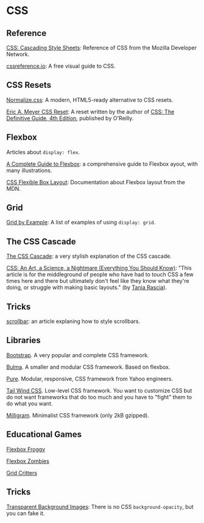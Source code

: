 CSS
===

Reference
---------

[CSS: Cascading Style Sheets](https://developer.mozilla.org/en-US/docs/Web/CSS): Reference of CSS from the Mozilla Developer Network.

[cssreference.io](https://cssreference.io/): A free visual guide to CSS.


CSS Resets
----------

[Normalize.css](https://necolas.github.io/normalize.css/): A modern, HTML5-ready alternative to CSS resets.

[Eric A. Meyer CSS Reset](https://meyerweb.com/eric/tools/css/reset/): A reset written by the author of [CSS: The Definitive Guide, 4th Edition](https://meyerweb.com/eric/books/css-tdg/), published by O'Reilly.


Flexbox
-------

Articles about ``display: flex``.

[A Complete Guide to Flexbox](https://css-tricks.com/snippets/css/a-guide-to-flexbox/): a comprehensive guide to Flexbox ayout, with many illustrations.

[CSS Flexible Box Layout](https://developer.mozilla.org/en-US/docs/Web/CSS/CSS_Flexible_Box_Layout): Documentation about Flexbox layout from the MDN.


Grid
----

[Grid by Example](https://gridbyexample.com/examples/): A list of examples of using ``display: grid``.

The CSS Cascade
---------------

[The CSS Cascade](https://wattenberger.com/blog/css-cascade): a very stylish explanation of the CSS cascade.

[CSS: An Art, a Science, a Nightmare (Everything You Should Know)](https://www.taniarascia.com/overview-of-css-concepts/): "This article is for the middleground of people who have had to touch CSS a few times here and there but ultimately don't feel like they know what they're doing, or struggle with making basic layouts." (by [Tania Rascia](https://www.taniarascia.com/)).


Tricks
------

[scrollbar](https://css-tricks.com/almanac/properties/s/scrollbar/): an article explaning how to style scrollbars.


Libraries
---------

[Bootstrap](https://getbootstrap.com/). A very popular and complete CSS framework. 

[Bulma](https://bulma.io/). A smaller and modular CSS framework. Based on flexbox.

[Pure](https://purecss.io/). Modular, responsive, CSS framework from Yahoo engineers.

[Tail Wind CSS](https://tailwindcss.com/). Low-level CSS framework. You want to customize CSS but do not want frameworks that do too much and you have to "fight" them to do what you want.

[Milligram](https://milligram.io/). Minimalist CSS framework (only 2kB gzipped).


Educational Games
-----------------

[Flexbox Froggy](https://flexboxfroggy.com/)

[Flexbox Zombies](https://mastery.games/p/flexbox-zombies)

[Grid Critters](https://gridcritters.com/)


Tricks
------

[Transparent Background Images](https://css-tricks.com/snippets/css/transparent-background-images/): There is no CSS ``background-opacity``, but you can fake it.
